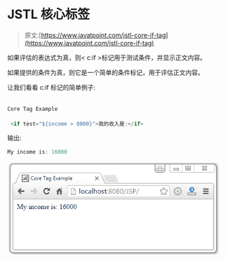 # JSTL 核心<if>标签</if>

> 原文:[https://www.javatpoint.com/jstl-core-if-tag](https://www.javatpoint.com/jstl-core-if-tag)

如果评估的表达式为真，则< c:if >标记用于测试条件，并显示正文内容。

如果提供的条件为真，则它是一个简单的条件标记，用于评估正文内容。

让我们看看 c:if 标记的简单例子:

```java

Core Tag Example

 <if test="${income > 8000}">我的收入是:</if> 
```

输出:

```java
My income is: 16000

```

![JSTL Core Tags5](img/1adbf391b06dca2b479e4886654c8628.png)